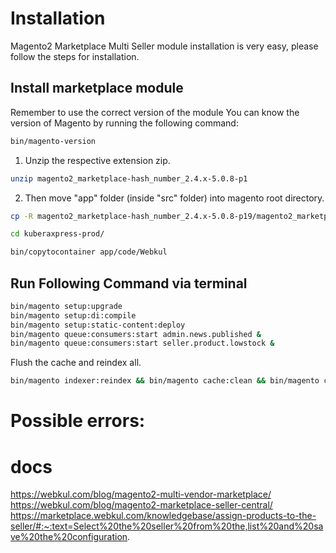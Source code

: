 
# Installation

Magento2 Marketplace Multi Seller module installation is very easy, please follow the steps for installation.

## Install marketplace module
Remember to use the correct version of the module
You can know the version of Magento by running the following command:
```bash
bin/magento-version
```

1. Unzip the respective extension zip.
```bash
unzip magento2_marketplace-hash_number_2.4.x-5.0.8-p1
```
2. Then move "app" folder (inside "src" folder) into magento root directory.
```bash
cp -R magento2_marketplace-hash_number_2.4.x-5.0.8-p19/magento2_marketplace-hash_number/src/* kuberaxpress-prod/src/
```

```bash
cd kuberaxpress-prod/
```

```bash
bin/copytocontainer app/code/Webkul
```

Run Following Command via terminal
-----------------------------------
```bash
bin/magento setup:upgrade 
bin/magento setup:di:compile
bin/magento setup:static-content:deploy
bin/magento queue:consumers:start admin.news.published &
bin/magento queue:consumers:start seller.product.lowstock &
```

Flush the cache and reindex all.
```bash
bin/magento indexer:reindex && bin/magento cache:clean && bin/magento cache:flush
```


# Possible errors:

# docs
https://webkul.com/blog/magento2-multi-vendor-marketplace/
https://webkul.com/blog/magento2-marketplace-seller-central/
https://marketplace.webkul.com/knowledgebase/assign-products-to-the-seller/#:~:text=Select%20the%20seller%20from%20the,list%20and%20save%20the%20configuration.
